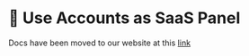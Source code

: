 # 🎇 Use Accounts as SaaS Panel

Docs have been moved to our website at this [link](https://tomatophp.com/en/open-source/filament-accounts)
